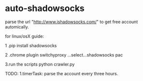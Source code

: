 # auto-shadowsocks
parse the url "http://www.ishadowsocks.com/" to get free account automically.

for linux/osX
guide:

1 .pip install shadowsocks

2 .chrome plugin switchyproxy  ...select...shadowsocks pac

3.run the scripts
python crawler.py

TODO:
1.timerTask: parse the account every three hours.
